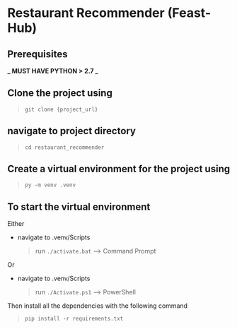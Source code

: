 # Restaurant Recommender (Feast-Hub)

## Prerequisites

**_ MUST HAVE PYTHON > 2.7 _**

## Clone the project using

> `git clone {project_url}`

## navigate to project directory

> `cd restaurant_recommender`

## Create a virtual environment for the project using

> `py -m venv .venv`

## To start the virtual environment

Either

-   navigate to .venv/Scripts
    > run `./activate.bat` --> Command Prompt

Or

-   navigate to .venv/Scripts
    > run `./Activate.ps1` --> PowerShell

Then install all the dependencies with the following command

> `pip install -r requirements.txt`
